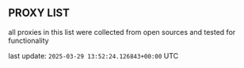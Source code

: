 ## PROXY LIST

all proxies in this list were collected from open sources and tested for functionality

last update: `2025-03-29 13:52:24.126843+00:00` UTC